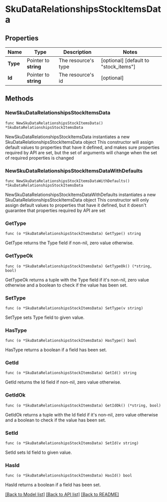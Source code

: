 # SkuDataRelationshipsStockItemsData

## Properties

Name | Type | Description | Notes
------------ | ------------- | ------------- | -------------
**Type** | Pointer to **string** | The resource&#39;s type | [optional] [default to "stock_items"]
**Id** | Pointer to **string** | The resource&#39;s id | [optional] 

## Methods

### NewSkuDataRelationshipsStockItemsData

`func NewSkuDataRelationshipsStockItemsData() *SkuDataRelationshipsStockItemsData`

NewSkuDataRelationshipsStockItemsData instantiates a new SkuDataRelationshipsStockItemsData object
This constructor will assign default values to properties that have it defined,
and makes sure properties required by API are set, but the set of arguments
will change when the set of required properties is changed

### NewSkuDataRelationshipsStockItemsDataWithDefaults

`func NewSkuDataRelationshipsStockItemsDataWithDefaults() *SkuDataRelationshipsStockItemsData`

NewSkuDataRelationshipsStockItemsDataWithDefaults instantiates a new SkuDataRelationshipsStockItemsData object
This constructor will only assign default values to properties that have it defined,
but it doesn't guarantee that properties required by API are set

### GetType

`func (o *SkuDataRelationshipsStockItemsData) GetType() string`

GetType returns the Type field if non-nil, zero value otherwise.

### GetTypeOk

`func (o *SkuDataRelationshipsStockItemsData) GetTypeOk() (*string, bool)`

GetTypeOk returns a tuple with the Type field if it's non-nil, zero value otherwise
and a boolean to check if the value has been set.

### SetType

`func (o *SkuDataRelationshipsStockItemsData) SetType(v string)`

SetType sets Type field to given value.

### HasType

`func (o *SkuDataRelationshipsStockItemsData) HasType() bool`

HasType returns a boolean if a field has been set.

### GetId

`func (o *SkuDataRelationshipsStockItemsData) GetId() string`

GetId returns the Id field if non-nil, zero value otherwise.

### GetIdOk

`func (o *SkuDataRelationshipsStockItemsData) GetIdOk() (*string, bool)`

GetIdOk returns a tuple with the Id field if it's non-nil, zero value otherwise
and a boolean to check if the value has been set.

### SetId

`func (o *SkuDataRelationshipsStockItemsData) SetId(v string)`

SetId sets Id field to given value.

### HasId

`func (o *SkuDataRelationshipsStockItemsData) HasId() bool`

HasId returns a boolean if a field has been set.


[[Back to Model list]](../README.md#documentation-for-models) [[Back to API list]](../README.md#documentation-for-api-endpoints) [[Back to README]](../README.md)


